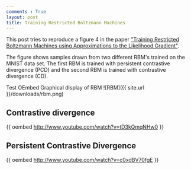```yaml
---
comments : True
layout: post
title: Training Restricted Boltzmann Machines
---
```

This post tries to reproduce a figure 4 in the paper ["Training Restricted Boltzmann Machines using Approximations to the Likelihood Gradient"](http://www.cs.utoronto.ca/~tijmen/pcd/pcd.pdf). 

The figure shows samples drawn from two different RBM's trained on the MNIST data set. The first RBM is trained with persistent contrastive divergence (PCD) and the second RBM is trained with contrastive divergence (CD). 

 Test OEmbed
Graphical display of RBM
![RBM]({{ site.url }}/downloads/rbm.png)
## Contrastive divergence
{{ oembed http://www.youtube.com/watch?v=tD3kQmqNHw0 }}



## Persistent Contrastive Divergence 
{{ oembed http://www.youtube.com/watch?v=c0xdBV70fgE }}


